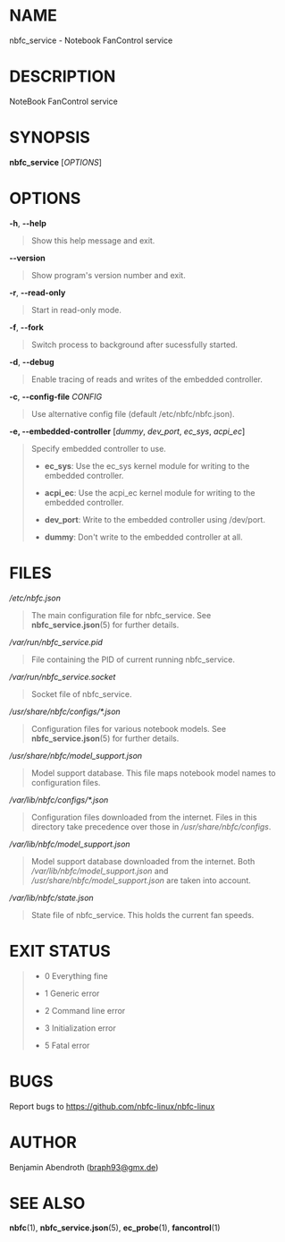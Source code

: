 # NAME

nbfc_service - Notebook FanControl service

# DESCRIPTION

NoteBook FanControl service

# SYNOPSIS

**nbfc_service** \[*OPTIONS*\]

# OPTIONS

**-h**, **\--help**

> Show this help message and exit.

**\--version**

> Show program\'s version number and exit.

**-r**, **\--read-only**

> Start in read-only mode.

**-f**, **\--fork**

> Switch process to background after sucessfully started.

**-d**, **\--debug**

> Enable tracing of reads and writes of the embedded controller.

**-c**, **\--config-file** *CONFIG*

> Use alternative config file (default /etc/nbfc/nbfc.json).

**-e, \--embedded-controller** \[*dummy*, *dev_port*, *ec_sys*,
*acpi_ec*\]

> Specify embedded controller to use.
>
> -   **ec_sys**: Use the ec_sys kernel module for writing to the
>     embedded controller.
>
> -   **acpi_ec**: Use the acpi_ec kernel module for writing to the
>     embedded controller.
>
> -   **dev_port**: Write to the embedded controller using /dev/port.
>
> -   **dummy**: Don\'t write to the embedded controller at all.

# FILES

*/etc/nbfc.json*

> The main configuration file for nbfc_service. See
> **nbfc_service.json**(5) for further details.

*/var/run/nbfc_service.pid*

> File containing the PID of current running nbfc_service.

*/var/run/nbfc_service.socket*

> Socket file of nbfc_service.

*/usr/share/nbfc/configs/\*.json*

> Configuration files for various notebook models. See
> **nbfc_service.json**(5) for further details.

*/usr/share/nbfc/model_support.json*

> Model support database. This file maps notebook model names to
> configuration files.

*/var/lib/nbfc/configs/\*.json*

> Configuration files downloaded from the internet. Files in this
> directory take precedence over those in */usr/share/nbfc/configs*.

*/var/lib/nbfc/model_support.json*

> Model support database downloaded from the internet. Both
> */var/lib/nbfc/model_support.json* and
> */usr/share/nbfc/model_support.json* are taken into account.

*/var/lib/nbfc/state.json*

> State file of nbfc_service. This holds the current fan speeds.

# EXIT STATUS

> -   0 Everything fine
>
> -   1 Generic error
>
> -   2 Command line error
>
> -   3 Initialization error
>
> -   5 Fatal error

# BUGS

Report bugs to https://github.com/nbfc-linux/nbfc-linux

# AUTHOR

Benjamin Abendroth (braph93@gmx.de)

# SEE ALSO

**nbfc**(1), **nbfc_service.json**(5), **ec_probe**(1),
**fancontrol**(1)
